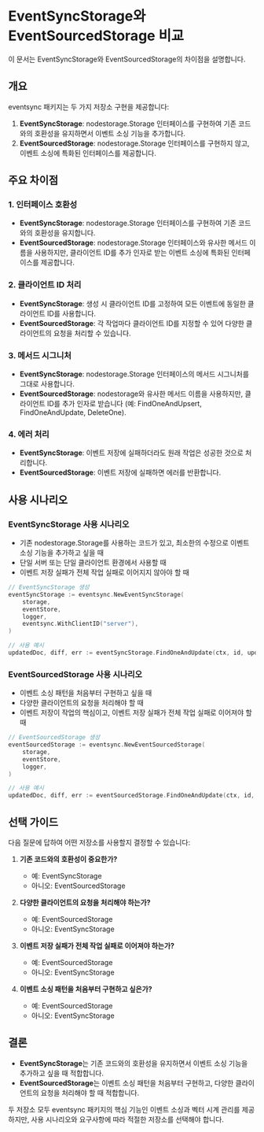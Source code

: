 # EventSyncStorage와 EventSourcedStorage 비교

이 문서는 EventSyncStorage와 EventSourcedStorage의 차이점을 설명합니다.

## 개요

eventsync 패키지는 두 가지 저장소 구현을 제공합니다:

1. **EventSyncStorage**: nodestorage.Storage 인터페이스를 구현하여 기존 코드와의 호환성을 유지하면서 이벤트 소싱 기능을 추가합니다.
2. **EventSourcedStorage**: nodestorage.Storage 인터페이스를 구현하지 않고, 이벤트 소싱에 특화된 인터페이스를 제공합니다.

## 주요 차이점

### 1. 인터페이스 호환성

- **EventSyncStorage**: nodestorage.Storage 인터페이스를 구현하여 기존 코드와의 호환성을 유지합니다.
- **EventSourcedStorage**: nodestorage.Storage 인터페이스와 유사한 메서드 이름을 사용하지만, 클라이언트 ID를 추가 인자로 받는 이벤트 소싱에 특화된 인터페이스를 제공합니다.

### 2. 클라이언트 ID 처리

- **EventSyncStorage**: 생성 시 클라이언트 ID를 고정하여 모든 이벤트에 동일한 클라이언트 ID를 사용합니다.
- **EventSourcedStorage**: 각 작업마다 클라이언트 ID를 지정할 수 있어 다양한 클라이언트의 요청을 처리할 수 있습니다.

### 3. 메서드 시그니처

- **EventSyncStorage**: nodestorage.Storage 인터페이스의 메서드 시그니처를 그대로 사용합니다.
- **EventSourcedStorage**: nodestorage와 유사한 메서드 이름을 사용하지만, 클라이언트 ID를 추가 인자로 받습니다 (예: FindOneAndUpsert, FindOneAndUpdate, DeleteOne).

### 4. 에러 처리

- **EventSyncStorage**: 이벤트 저장에 실패하더라도 원래 작업은 성공한 것으로 처리합니다.
- **EventSourcedStorage**: 이벤트 저장에 실패하면 에러를 반환합니다.

## 사용 시나리오

### EventSyncStorage 사용 시나리오

- 기존 nodestorage.Storage를 사용하는 코드가 있고, 최소한의 수정으로 이벤트 소싱 기능을 추가하고 싶을 때
- 단일 서버 또는 단일 클라이언트 환경에서 사용할 때
- 이벤트 저장 실패가 전체 작업 실패로 이어지지 않아야 할 때

```go
// EventSyncStorage 생성
eventSyncStorage := eventsync.NewEventSyncStorage(
    storage,
    eventStore,
    logger,
    eventsync.WithClientID("server"),
)

// 사용 예시
updatedDoc, diff, err := eventSyncStorage.FindOneAndUpdate(ctx, id, updateFn)
```

### EventSourcedStorage 사용 시나리오

- 이벤트 소싱 패턴을 처음부터 구현하고 싶을 때
- 다양한 클라이언트의 요청을 처리해야 할 때
- 이벤트 저장이 작업의 핵심이고, 이벤트 저장 실패가 전체 작업 실패로 이어져야 할 때

```go
// EventSourcedStorage 생성
eventSourcedStorage := eventsync.NewEventSourcedStorage(
    storage,
    eventStore,
    logger,
)

// 사용 예시
updatedDoc, diff, err := eventSourcedStorage.FindOneAndUpdate(ctx, id, updateFn, "mobile-client")
```

## 선택 가이드

다음 질문에 답하여 어떤 저장소를 사용할지 결정할 수 있습니다:

1. **기존 코드와의 호환성이 중요한가?**
   - 예: EventSyncStorage
   - 아니오: EventSourcedStorage

2. **다양한 클라이언트의 요청을 처리해야 하는가?**
   - 예: EventSourcedStorage
   - 아니오: EventSyncStorage

3. **이벤트 저장 실패가 전체 작업 실패로 이어져야 하는가?**
   - 예: EventSourcedStorage
   - 아니오: EventSyncStorage

4. **이벤트 소싱 패턴을 처음부터 구현하고 싶은가?**
   - 예: EventSourcedStorage
   - 아니오: EventSyncStorage

## 결론

- **EventSyncStorage**는 기존 코드와의 호환성을 유지하면서 이벤트 소싱 기능을 추가하고 싶을 때 적합합니다.
- **EventSourcedStorage**는 이벤트 소싱 패턴을 처음부터 구현하고, 다양한 클라이언트의 요청을 처리해야 할 때 적합합니다.

두 저장소 모두 eventsync 패키지의 핵심 기능인 이벤트 소싱과 벡터 시계 관리를 제공하지만, 사용 시나리오와 요구사항에 따라 적절한 저장소를 선택해야 합니다.
